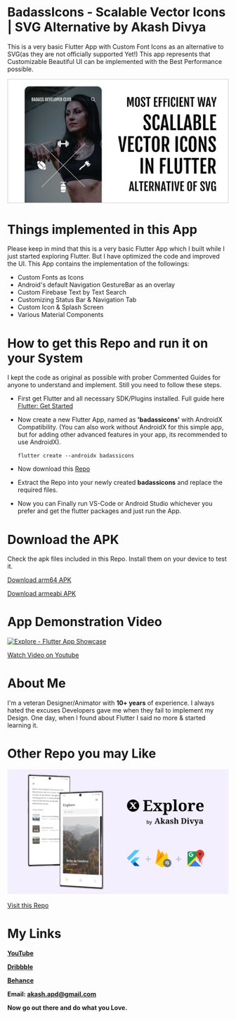 # BadassIcons - Scalable Vector Icons | SVG Alternative by Akash Divya

This is a very basic Flutter App with Custom Font Icons as an alternative to SVG(as they are not officially supported Yet!)
This app represents that Customizable Beautiful UI can be implemented with the Best Performance possible.

![Banner Image](https://raw.githubusercontent.com/AkashDivya/BadassIcons-Flutter-Custom-Font-Icons/master/images/SVG-Icons-in-Flutter.jpg)

# Things implemented in this App

Please keep in mind that this is a very basic Flutter App which I built while I just started exploring Flutter. But I have optimized the code and improved the UI.
This App contains the implementation of the followings:
  - Custom Fonts as Icons
  - Android's default Navigation GestureBar as an overlay
  - Custom Firebase Text by Text Search
  - Customizing Status Bar & Navigation Tab
  - Custom Icon & Splash Screen
  - Various Material Components

# How to get this Repo and run it on your System

I kept the code as original as possible with prober Commented Guides for anyone to understand and implement. Still you need to follow these steps.
  - First get Flutter and all necessary SDK/Plugins installed. Full guide here [Flutter: Get Started](https://flutter.dev/docs/get-started/install)
  - Now create a new Flutter App, named as **'badassicons'** with AndroidX Compatibility.
  (You can also work without AndroidX for this simple app, but for adding other advanced features in your app, its recommended to use AndroidX).
  
    ```
    flutter create --androidx badassicons
    ```
  - Now download this [Repo](https://codeload.github.com/AkashDivya/BadassIcons-Flutter-Custom-Font-Icons/zip/master)
  - Extract the Repo into your newly created **badassicons** and replace the required files.
  - Now you can Finally run VS-Code or Android Studio whichever you prefer and get the flutter packages and just run the App.
  
# Download the APK

Check the apk files included in this Repo. Install them on your device to test it.

  [Download arm64 APK](https://raw.githubusercontent.com/AkashDivya/BadassIcons-Flutter-Custom-Font-Icons/master/release%20builds/app-arm64-v8a-release.apk)
  
  [Download armeabi APK](https://raw.githubusercontent.com/AkashDivya/BadassIcons-Flutter-Custom-Font-Icons/master/release%20builds/app-armeabi-v7a-release.apk)


# App Demonstration Video

  [![Explore - Flutter App Showcase](https://img.youtube.com/vi/19raxM3hTLo/0.jpg)](https://youtu.be/19raxM3hTLo)
  
  [Watch Video on Youtube](https://youtu.be/19raxM3hTLo)

# About Me

I'm a veteran Designer/Animator with **10+ years** of experience. I always hated the excuses Developers gave me when they fail to implement my Design. One day, when I found about Flutter I said no more & started learning it.

# Other Repo you may Like

[![Explore Flutter Firebase](https://raw.githubusercontent.com/AkashDivya/Explore-Flutter-FireStore/master/images/Banner.jpg)](https://github.com/AkashDivya/Explore-Flutter-FireStore)

[Visit this Repo](https://github.com/AkashDivya/Explore-Flutter-FireStore)

# My Links

**[YouTube](https://www.youtube.com/channel/UCo7mhMbZXaNgpyT7gM6mWDQ)**

**[Dribbble](https://www.dribbble.com/akashdivya)**

**[Behance](https://www.behance.net/akashdivya)**

**Email: akash.apd@gmail.com**

**Now go out there and do what you Love.**
